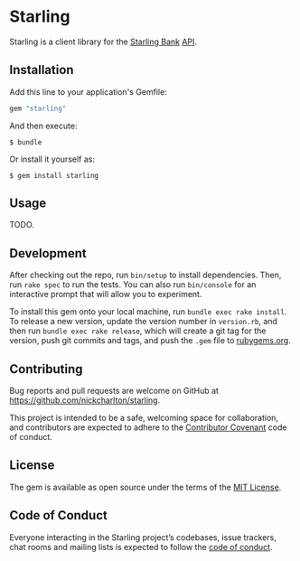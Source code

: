 # Starling

Starling is a client library for the [Starling Bank][] [API][].

[Starling Bank]: https://starlingbank.com
[API]: https://developer.starlingbank.com

## Installation

Add this line to your application's Gemfile:

```ruby
gem "starling"
```

And then execute:

    $ bundle

Or install it yourself as:

    $ gem install starling

## Usage

TODO.

## Development

After checking out the repo, run `bin/setup` to install dependencies. Then,
run `rake spec` to run the tests. You can also run `bin/console` for an
interactive prompt that will allow you to experiment.

To install this gem onto your local machine, run `bundle exec rake install`.
To release a new version, update the version number in `version.rb`, and then
run `bundle exec rake release`, which will create a git tag for the version,
push git commits and tags, and push the `.gem` file to
[rubygems.org](https://rubygems.org).

## Contributing

Bug reports and pull requests are welcome on GitHub at
https://github.com/nickcharlton/starling.

This project is intended to be a safe, welcoming space for collaboration, and
contributors are expected to adhere to the [Contributor
Covenant](http://contributor-covenant.org) code of conduct.

## License

The gem is available as open source under the terms of
the [MIT License](http://opensource.org/licenses/MIT).

## Code of Conduct

Everyone interacting in the Starling project’s codebases, issue trackers,
chat rooms and mailing lists is expected to follow the [code of
conduct](https://github.com/nickcharlton/starling/blob/master/CODE_OF_CONDUCT.md).
